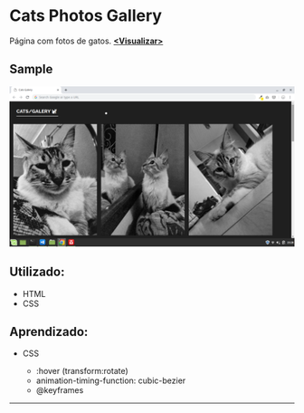 # Cats Photos Gallery
Página com fotos de gatos. __[<Visualizar\>](https://hlays.github.io/learning-front-end/projects/MP-4-Cats-Photos/)__

## Sample
![sample](../img/sample/sample-cats.png)

## Utilizado:

- HTML
- CSS

## Aprendizado:

- CSS 

    - :hover (transform:rotate)
    - animation-timing-function: cubic-bezier
    - @keyframes

---

